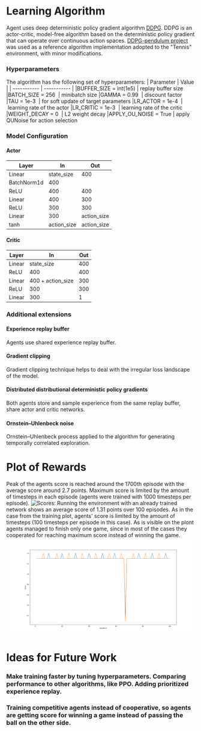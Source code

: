 # Learning Algorithm
Agent uses deep deterministic policy gradient algorithm [DDPG](https://arxiv.org/abs/1509.02971). DDPG is an actor-critic, model-free algorithm based on the deterministic policy gradient that can operate over continuous action spaces. [DDPG-pendulum project](https://github.com/udacity/deep-reinforcement-learning/tree/master/ddpg-pendulum) was used as a reference algorithm implementation adopted to the "Tennis" environment, with minor modifications.

### Hyperparameters
The algorithm has the following set of hyperparameters:
| Parameter | Value |
| ----------- | ----------- |
|BUFFER_SIZE = int(1e5) | replay buffer size
|BATCH_SIZE = 256  | minibatch size
|GAMMA = 0.99  | discount factor
|TAU = 1e-3  | for soft update of target parameters
|LR_ACTOR = 1e-4  | learning rate of the actor
|LR_CRITIC = 1e-3  | learning rate of the critic
|WEIGHT_DECAY = 0  | L2 weight decay
|APPLY_OU_NOISE = True | apply QUNoise for action selection

### Model Configuration
#### Actor
| Layer | In | Out
| ----------- | ----------- |----------- |
| Linear | state_size | 400
| BatchNorm1d | 400
| ReLU | 400 | 400
| Linear | 400 | 300
| ReLU | 300 | 300
| Linear | 300 | action_size
| tanh | action_size | action_size

#### Critic
| Layer | In | Out
| ----------- | ----------- |----------- |
| Linear | state_size | 400
| ReLU | 400 | 400
| Linear | 400 + action_size | 300
| ReLU | 300 | 300
| Linear | 300 | 1

### Additional extensions
#### Experience replay buffer
Agents use shared experience replay buffer.

#### Gradient clipping
Gradient clipping technique helps to deal with the irregular loss landscape of the model.

#### Distributed distributional deterministic policy gradients
Both agents store and sample experience from the same replay buffer, share actor and critic networks.

#### Ornstein–Uhlenbeck noise
Ornstein–Uhlenbeck process applied to the algorithm for generating temporally correlated exploration.

# Plot of Rewards
Peak of the agents score is reached around the 1700th episode with the average score around 2.7 points. Maximum score is limited by the amount of timesteps in each episode (agents were trained with 1000 timesteps per episode).
![Scores:](/images/learning.PNG)
Running the environment with an already trained network shows an average score of 1.31 points over 100 episodes. As in the case from the training plot, agents' score is limited by the amount of timesteps (100 timesteps per episode in this case). As is visible on the plont agents managed to finish only one game, since in most of the cases they cooperated for reaching maximum score instead of winning the game.
![Scores:](/images/performance.png)

# Ideas for Future Work

### Make training faster by tuning hyperparameters. Comparing performance to other algorithms, like PPO. Adding prioritized experience replay.
### Training competitive agents instead of cooperative, so agents are getting score for winning a game instead of passing the ball on the other side.
